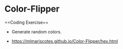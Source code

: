 # Color-Flipper

==Coding Exercise==
- Generate random colors.

- https://mlmariscotes.github.io/Color-Flipper/hex.html
